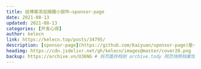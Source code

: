 ```yaml
---
title: 给博客添加捐赠小部件—sponsor-page
date: 2021-08-13
updated: 2021-08-13
categories: [开发心得]
author: kelecn
link: https://kelecn.top/posts/34795/
description: [sponsor-page](https://github.com/Kaiyuan/sponsor-page)是一个开源的捐赠按钮样式，可以用于美化我们的博客。
headimg: https://cdn.jsdelivr.net/gh/kelecn/images@master/cover26.png
backup: https://archive.vn/U36NG # 将页面存档到 archive.tody 网页快照档案馆的存档链接 https://archive.tody
---
```

